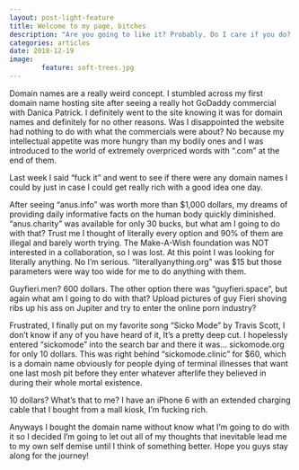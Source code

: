 ```yaml
---
layout: post-light-feature
title: Welcome to my page, bitches
description: "Are you going to like it? Probably. Do I care if you do? Yes because I have looming self esteem issues. Anyways let me tell you how I got here."
categories: articles
date: 2018-12-19
image: 
        feature: soft-trees.jpg
---
```

Domain names are a really weird concept. I stumbled across my first domain name hosting site after seeing a really hot GoDaddy commercial with Danica Patrick. I definitely went to the site knowing it was for domain names and definitely for no other reasons. Was I disappointed the website had nothing to do with what the commercials were about? No because my intellectual appetite was more hungry than my bodily ones and I was introduced to the world of extremely overpriced words with “.com” at the end of them.

Last week I said “fuck it” and went to see if there were any domain names I could by just in case I could get really rich with a good idea one day. 

After seeing “anus.info” was worth more than $1,000 dollars, my dreams of providing daily informative facts on the human body quickly diminished. “anus.charity” was available for only 30 bucks, but what am I going to do with that? Trust me I thought of literally every option and 90% of them are illegal and barely worth trying. The Make-A-Wish foundation was NOT interested in a collaboration, so I was lost. At this point I was looking for literally anything. No I’m serious. “literallyanything.org” was $15 but those parameters were way too wide for me to do anything with them. 

Guyfieri.men? 600 dollars. The other option there was “guyfieri.space”, but again what am I going to do with that? Upload pictures of guy Fieri shoving ribs up his ass on Jupiter and try to enter the online porn industry?

Frustrated, I finally put on my favorite song “Sicko Mode” by Travis Scott, I don’t know if any of you have heard of it, It’s a pretty deep cut. I hopelessly entered “sickomode” into the search bar and there it was… sickomode.org for only 10 dollars. This was right behind “sickomode.clinic” for $60, which is a domain name obviously for people dying of terminal illnesses that want one last mosh pit before they enter whatever afterlife they believed in during their whole mortal existence. 

10 dollars? What’s that to me? I have an iPhone 6 with an extended charging cable that I bought from a mall kiosk, I’m fucking rich.

Anyways I bought the domain name without know what I’m going to do with it so I decided I’m going to let out all of my thoughts that inevitable lead me to my own self demise until I think of something better. Hope you guys stay along for the journey! 



